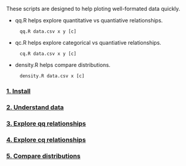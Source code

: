 These scripts are designed to help ploting well-formated data quickly.

-  qq.R helps explore quantitative vs quantiative relationships.
```
     qq.R data.csv x y [c]
```
-  qc.R helps explore categorical vs quantiative relationships.
```
     cq.R data.csv x y [c]
```
-  density.R helps compare distributions.
```
     density.R data.csv x [c]
```

### [1. Install](../docs/installation.md)
### [2. Understand data](../docs/data.md)
### [3. Explore qq relationships](../docs/qq.md)
### [4. Explore cq relationships](../docs/cq.md)
### [5. Compare distributions](../docs/density.md)




